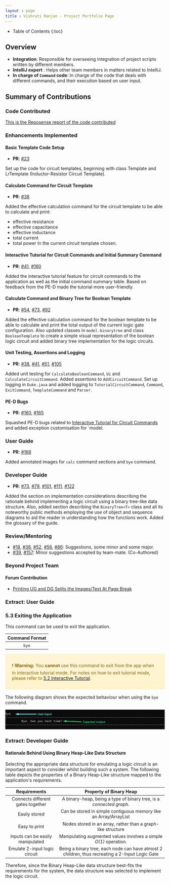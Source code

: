 ```yaml
---
layout : page
title : Vishruti Ranjan - Project Portfolio Page
---
```

<style>
.alert {
    position:relative;
    padding:.75rem 1.25rem;
    margin-bottom:1rem;
    border:1px solid transparent;
    order-radius:.25rem
}
.alert-primary {
    color:#073984;
    background-image:linear-gradient(180deg, #d6e6ff, #cfe2ff);
    border-color:#bbd6fe
}
.alert-warning {
	color: #856404;
	background-image: linear-gradient(180deg, #fff5d5, #fff3cd);
	border-color: #ffeeba
}
.alert-tip {
    color: #000000;
	background-image: linear-gradient(180deg, #DCECDC, #DCECDC);
	border-color: #DCDCDC
}
</style>
* Table of Contents
{:toc}

## Overview

* **Integration**: Responsible for overseeing integration of project scripts written by different members.
* **IntelliJ expert** : Helps other team members in matters related to IntelliJ.
* **In charge of `Command` code**: In charge of the code that deals with different commands, and their execution based on user input.

## Summary of Contributions

### Code Contributed

[This is the Reposense report of the code contributed](https://nus-cs2113-ay2021s1.github.io/tp-dashboard/#breakdown=true&search=sevenseasofbri&sort=groupTitle&sortWithin=title&since=2020-09-27&timeframe=commit&mergegroup=&groupSelect=groupByRepos&checkedFileTypes=docs~functional-code~test-code~other)

### Enhancements Implemented

#### Basic Template Code Setup
* **PR**: [#23](https://github.com/AY2021S1-CS2113T-W13-3/tp/pull/23)

Set up the code for circuit templates, beginning with class Template and LrTemplate (Inductor-Resistor Circuit Template). 

#### Calculate Command for Circuit Template
* **PR**: [#38](https://github.com/AY2021S1-CS2113T-W13-3/tp/pull/38)

Added the effective calculation command for the circuit template to be able to calculate and print:
* effective resistance
* effective capacitance
* effective inductance
* total current
* total power 
In the current circuit template chosen.

#### Interactive Tutorial for Circuit Commands and Initial Summary Command

* **PR**: [#41](https://github.com/AY2021S1-CS2113T-W13-3/tp/pull/41), [#160](https://github.com/AY2021S1-CS2113T-W13-3/tp/pull/160) 

Added the interactive tutorial feature for circuit commands to the application as well as the initial command summary table.
Based on feedback from the PE-D made the tutorial more user-friendly.

#### Calculate Command and Binary Tree for Boolean Template

* **PR**: [#54](https://github.com/AY2021S1-CS2113T-W13-3/tp/pull/54), [#73](https://github.com/AY2021S1-CS2113T-W13-3/tp/pull/73), [#92](https://github.com/AY2021S1-CS2113T-W13-3/tp/pull/92)

Added the effective calculation command for the boolean template to be able to calculate and print the total output of the current logic gate configuration.
Also updated classes in `model.binarytree` and class `BooleanTemplate` to create a simple visual representation of the boolean logic circuit and added binary tree implementation for the logic circuits. 

#### Unit Testing, Assertions and Logging

* **PR**: [#38](https://github.com/AY2021S1-CS2113T-W13-3/tp/pull/38), [#41](https://github.com/AY2021S1-CS2113T-W13-3/tp/pull/41), [#51](https://github.com/AY2021S1-CS2113T-W13-3/tp/pull/51), [#105](https://github.com/AY2021S1-CS2113T-W13-3/tp/pull/105)

Added unit testing for `CalculateBooleanCommand`, `Ui` and `CalculateCircuitCommand`.
Added assertions to `AddCircuitCommand`.
Set up logging in `Duke.java` and added logging to `TutorialCircuitCommand`, `Command`, `ExitCommand`, `TemplateCommand` and `Parser`.

#### PE-D Bugs

* **PR**: [#160](https://github.com/AY2021S1-CS2113T-W13-3/tp/pull/160), [#165](https://github.com/AY2021S1-CS2113T-W13-3/tp/pull/165)

Squashed PE-D bugs related to [Interactive Tutorial for Circuit Commands](#interactive-tutorial-for-circuit-commands-and-initial-summary-command) and added exception customisation for `model.

### User Guide

* **PR**: [#168](https://github.com/AY2021S1-CS2113T-W13-3/tp/pull/168)

Added annotated images for `calc` command sections and `bye` command.

### Developer Guide

* **PR**: [#73](https://github.com/AY2021S1-CS2113T-W13-3/tp/pull/73), [#79](https://github.com/AY2021S1-CS2113T-W13-3/tp/pull/79), [#101](https://github.com/AY2021S1-CS2113T-W13-3/tp/pull/101), [#111](https://github.com/AY2021S1-CS2113T-W13-3/tp/pull/111), [#122](https://github.com/AY2021S1-CS2113T-W13-3/tp/pull/122)

Added the section on implementation considerations describing the rationale behind implementing a logic circuit using a binary tree-like data structure.
Also, added section describing the `BinaryTree<T>` class and all its noteworthy public methods employing the use of object and sequence diagrams to aid the reader in understanding how the functions work.
Added the glossary of the guide.

### Review/Mentoring

* [#18](https://github.com/AY2021S1-CS2113T-W13-3/tp/pull/18), [#36](https://github.com/AY2021S1-CS2113T-W13-3/tp/pull/36), [#52](https://github.com/AY2021S1-CS2113T-W13-3/tp/pull/52), [#56](https://github.com/AY2021S1-CS2113T-W13-3/tp/pull/56), [#86](https://github.com/AY2021S1-CS2113T-W13-3/tp/pull/86): Suggestions, some minor and some major.
* [#39](https://github.com/AY2021S1-CS2113T-W13-3/tp/pull/39), [#157](https://github.com/AY2021S1-CS2113T-W13-3/tp/pull/157): Minor suggestions accepted by team-mate. (Co-Authored)

### Beyond Project Team

#### Forum Contribution

* [Printing UG and DG Splits the Images/Text At Page Break](https://github.com/nus-cs2113-AY2021S1/forum/issues/120)

### Extract: User Guide

### 5.3 Exiting the Application

This command can be used to exit the application.

| Command Format | 
|:-:|
|`bye`|

<div markdown="span" class="alert alert-warning">

:exclamation: **Warning:** You **cannot** use this command to exit from the app when in interactive tutorial mode. For notes on how to exit tutorial mode, please refer to [5.2 Interactive Tutorial](#52-interactive-tutorial).

</div>

The following diagram shows the expected behaviour when using the `bye` command.

<div style="page-break-after: always;"></div>

![ByeCommand](../diagrams/ByeCommand.png)

### Extract: Developer Guide

#### Rationale Behind Using Binary Heap-Like Data Structure <a name="rationale-bool"></a>
Selecting the appropriate data structure for emulating a logic circuit is an important aspect to consider whilst
building such a system. The following table depicts the properties of a Binary Heap-Like structure mapped to the 
application's requirements.

| Requirements | Property of Binary Heap |
|:----------:|:-------------:|
| Connects different gates together | A binary-heap, being a type of binary tree, is a _connected graph_. |
| Easily stored | Can be stored in simple contiguous memory like an Array/ArrayList |
| Easy to print | Nodes stored in an array, rather than a graph-like structure |
| Inputs can be easily manipulated | Manipulating augmented values involves a simple _O(1)_ operation. |
| Emulate 2-input logic circuit | Being a binary tree, each node can have atmost 2 children, thus recreating a 2-Input Logic Gate |

Therefore, since the Binary Heap-Like data structure best-fits the requirements for the system, the data structure was selected to
implement the logic circuit.
